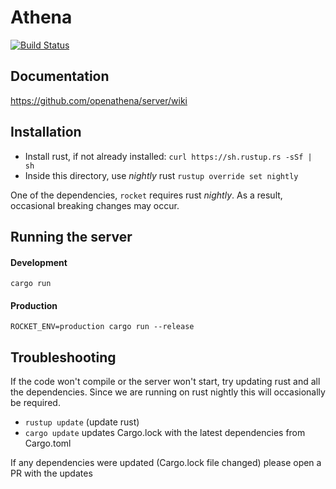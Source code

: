 Athena
====
[![Build Status](https://travis-ci.org/openathena/server.svg?branch=master)](https://travis-ci.org/openathena/server)
## Documentation
https://github.com/openathena/server/wiki


## Installation
 - Install rust, if not already installed: `curl https://sh.rustup.rs -sSf | sh`
 - Inside this directory, use _nightly_ rust `rustup override set nightly`
 
 One of the dependencies, `rocket` requires rust _nightly_. As a result, occasional breaking changes may occur.
 
## Running the server

#### Development
`cargo run`

#### Production
`ROCKET_ENV=production cargo run --release`

## Troubleshooting
If the code won't compile or the server won't start, try updating rust and all the dependencies.
Since we are running on rust nightly this will occasionally be required.
 - `rustup update` (update rust)
 - `cargo update` updates Cargo.lock with the latest dependencies from Cargo.toml
 
 If any dependencies were updated (Cargo.lock file changed) please open a PR with the updates
 
